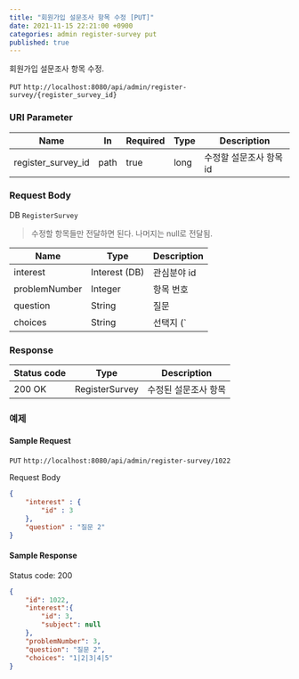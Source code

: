 ```yaml
---
title: "회원가입 설문조사 항목 수정 [PUT]"
date: 2021-11-15 22:21:00 +0900
categories: admin register-survey put
published: true
---
```


회원가입 설문조사 항목 수정.

`PUT` `http://localhost:8080/api/admin/register-survey/{register_survey_id}`

### URI Parameter

| Name               | In   | Required | Type | Description             |
| ------------------ | ---- | -------- | ---- | ----------------------- |
| register_survey_id | path | true     | long | 수정할 설문조사 항목 id |

### Request Body

DB `RegisterSurvey`

> 수정할 항목들만 전달하면 된다. 나머지는 null로 전달됨.

| Name          | Type          | Description                    |
| ------------- | ------------- | ------------------------------ |
| interest      | Interest (DB) | 관심분야 id                    |
| problemNumber | Integer       | 항목 번호                      |
| question      | String        | 질문                           |
| choices       | String        | 선택지 (`|`로 구분되어서 전달) |

### Response

| Status code | Type           | Description          |
| ----------- | -------------- | -------------------- |
| 200 OK      | RegisterSurvey | 수정된 설문조사 항목 |



### 예제

#### Sample Request

`PUT` `http://localhost:8080/api/admin/register-survey/1022`

Request Body

```json
{
    "interest" : {
        "id" : 3
    },
    "question" : "질문 2"
}
```

#### Sample Response

Status code: 200

```json
{
    "id": 1022,
    "interest":{
        "id": 3,
        "subject": null
    },
    "problemNumber": 3,
    "question": "질문 2",
    "choices": "1|2|3|4|5"
}
```

